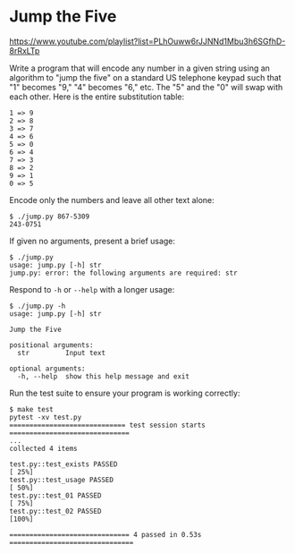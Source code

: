# Jump the Five

https://www.youtube.com/playlist?list=PLhOuww6rJJNNd1Mbu3h6SGfhD-8rRxLTp

Write a program that will encode any number in a given string using an algorithm to "jump the five" on a standard US telephone keypad such that "1" becomes "9," "4" becomes "6," etc. 
The "5" and the "0" will swap with each other.
Here is the entire substitution table:

```
1 => 9
2 => 8
3 => 7
4 => 6
5 => 0
6 => 4
7 => 3
8 => 2
9 => 1
0 => 5
```

Encode only the numbers and leave all other text alone:

```
$ ./jump.py 867-5309
243-0751
```

If given no arguments, present a brief usage:

```
$ ./jump.py
usage: jump.py [-h] str
jump.py: error: the following arguments are required: str
```

Respond to `-h` or `--help` with a longer usage:

```
$ ./jump.py -h
usage: jump.py [-h] str

Jump the Five

positional arguments:
  str         Input text

optional arguments:
  -h, --help  show this help message and exit
```

Run the test suite to ensure your program is working correctly:

```
$ make test
pytest -xv test.py
============================= test session starts ==============================
...
collected 4 items

test.py::test_exists PASSED                                              [ 25%]
test.py::test_usage PASSED                                               [ 50%]
test.py::test_01 PASSED                                                  [ 75%]
test.py::test_02 PASSED                                                  [100%]

============================== 4 passed in 0.53s ===============================
```
